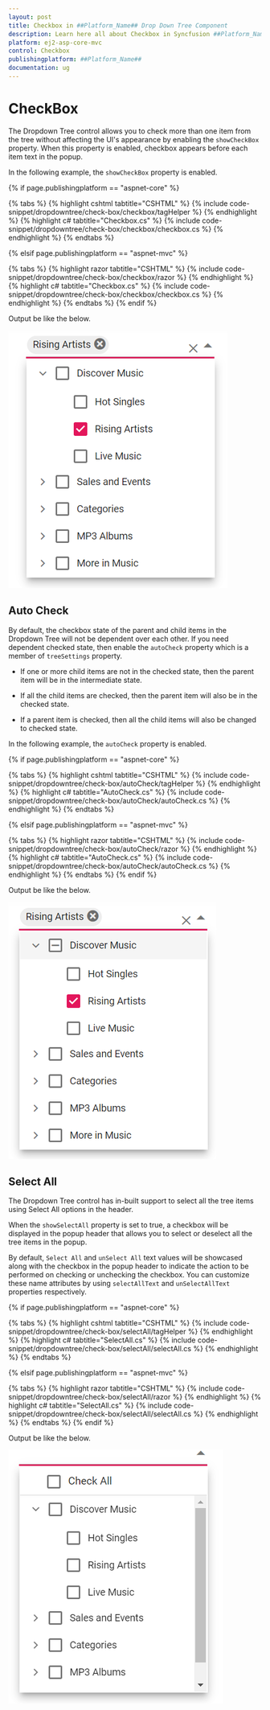 ```yaml
---
layout: post
title: Checkbox in ##Platform_Name## Drop Down Tree Component
description: Learn here all about Checkbox in Syncfusion ##Platform_Name## Drop Down Tree component and more.
platform: ej2-asp-core-mvc
control: Checkbox
publishingplatform: ##Platform_Name##
documentation: ug
---
```



# CheckBox

The Dropdown Tree control allows you to check more than one item from the tree without affecting the UI's appearance by enabling the `showCheckBox` property. When this property is enabled, checkbox appears before each item text in the popup.

In the following example, the `showCheckBox` property is enabled.

{% if page.publishingplatform == "aspnet-core" %}

{% tabs %}
{% highlight cshtml tabtitle="CSHTML" %}
{% include code-snippet/dropdowntree/check-box/checkbox/tagHelper %}
{% endhighlight %}
{% highlight c# tabtitle="Checkbox.cs" %}
{% include code-snippet/dropdowntree/check-box/checkbox/checkbox.cs %}
{% endhighlight %}
{% endtabs %}

{% elsif page.publishingplatform == "aspnet-mvc" %}

{% tabs %}
{% highlight razor tabtitle="CSHTML" %}
{% include code-snippet/dropdowntree/check-box/checkbox/razor %}
{% endhighlight %}
{% highlight c# tabtitle="Checkbox.cs" %}
{% include code-snippet/dropdowntree/check-box/checkbox/checkbox.cs %}
{% endhighlight %}
{% endtabs %}
{% endif %}



Output be like the below.

![DropDown Tree Checkbox Sample](./images/check-box.PNG)

## Auto Check

By default, the checkbox state of the parent and child items in the Dropdown Tree will not be dependent over each other. If you need dependent checked state, then enable the `autoCheck` property which is a member of `treeSettings` property.

* If one or more child items are not in the checked state, then the parent item will be in the intermediate state.

* If all the child items are checked, then the parent item will also be in the checked state.

* If a parent item is checked, then all the child items will also be changed to checked state.

In the following example, the `autoCheck` property is enabled.

{% if page.publishingplatform == "aspnet-core" %}

{% tabs %}
{% highlight cshtml tabtitle="CSHTML" %}
{% include code-snippet/dropdowntree/check-box/autoCheck/tagHelper %}
{% endhighlight %}
{% highlight c# tabtitle="AutoCheck.cs" %}
{% include code-snippet/dropdowntree/check-box/autoCheck/autoCheck.cs %}
{% endhighlight %}
{% endtabs %}

{% elsif page.publishingplatform == "aspnet-mvc" %}

{% tabs %}
{% highlight razor tabtitle="CSHTML" %}
{% include code-snippet/dropdowntree/check-box/autoCheck/razor %}
{% endhighlight %}
{% highlight c# tabtitle="AutoCheck.cs" %}
{% include code-snippet/dropdowntree/check-box/autoCheck/autoCheck.cs %}
{% endhighlight %}
{% endtabs %}
{% endif %}



Output be like the below.

![DropDown Tree AutoCheck Sample](./images/auto-check.PNG)

## Select All

The Dropdown Tree control has in-built support to select all the tree items using Select All options in the header.

When the `showSelectAll` property is set to true, a checkbox will be displayed in the popup header that allows you to select or deselect all the tree items in the popup.

By default, `Select All` and `unSelect All` text values will be showcased along with the checkbox in the popup header to indicate the action to be performed on checking or unchecking the checkbox. You can customize these name attributes by using `selectAllText` and `unSelectAllText` properties respectively.

{% if page.publishingplatform == "aspnet-core" %}

{% tabs %}
{% highlight cshtml tabtitle="CSHTML" %}
{% include code-snippet/dropdowntree/check-box/selectAll/tagHelper %}
{% endhighlight %}
{% highlight c# tabtitle="SelectAll.cs" %}
{% include code-snippet/dropdowntree/check-box/selectAll/selectAll.cs %}
{% endhighlight %}
{% endtabs %}

{% elsif page.publishingplatform == "aspnet-mvc" %}

{% tabs %}
{% highlight razor tabtitle="CSHTML" %}
{% include code-snippet/dropdowntree/check-box/selectAll/razor %}
{% endhighlight %}
{% highlight c# tabtitle="SelectAll.cs" %}
{% include code-snippet/dropdowntree/check-box/selectAll/selectAll.cs %}
{% endhighlight %}
{% endtabs %}
{% endif %}



Output be like the below.

![DropDown Tree SelectAll Sample](./images/select-all.PNG)